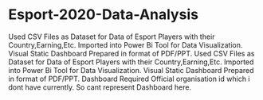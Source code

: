# Esport-2020-Data-Analysis
 Used CSV Files as Dataset for Data of Esport Players with their Country,Earning,Etc. Imported into Power Bi Tool for Data Visualization. Visual Static Dashboard Prepared in format of PDF/PPT.
Used CSV Files as Dataset for Data of Esport Players with their Country,Earning,Etc.
Imported into Power Bi Tool for Data Visualization.
Visual Static Dashboard Prepared in format of PDF/PPT.
Dashboard Required Official organisation id which i dont have currently. So cant represent Dashboard here.
